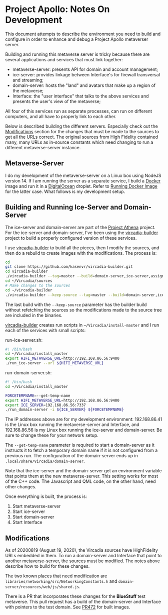 # Project Apollo: Notes On Development

This document attempts to describe the environment you need to build
and configure in order to enhance and debug a Project Apollo metaverser server.

Building and running this metaverse server is tricky because there
are several applications and services that must link together:
- metaverse-server: presents API for domain and account management;
- ice-server: provides linkage between Interface's for firewall transversal and streaming;
- domain-server: hosts the "land" and avatars that make up a region of the metaverse;
- Interface: the "user interface" that talks to the above services and presents the user's view of the metaverse;

All four of this services run as separate processes, can run on different computers,
and all have to properly link to each other.

Below is described building the different servers.
Especially check out the [Modifications]("#Modification") section for the changes that must
be made to the sources to get all the URLs correct.
The original sources from High Fidelity contained many, many URLs as in-source
constants which need changing to run a different metaverse-server instance.

## Metaverse-Server

I do my development of the metaverse-server on a Linux box
using NodeJS version 14.
If I am running the server as a separate service, I build a [Docker] image
and run it in a [DigitalOcean] droplet.
Refer to [Running Docker Image] for the latter case. What follows is
my development setup.

## Building and Running Ice-Server and Domain-Server

The ice-server and domain-server are part of the [Project Athena] project.
For the ice-server and domain-server, I've been using the
[vircadia-builder] project to build a properly configured
version of these services.

I use [vircadia-builder] to build all the pieces, then I modify
the sources, and then do a rebuild to create images with the modifications.
The process is:

```sh
cd
git clone https://github.com/kasenvr/vircadia-builder.git
cd vircadia-builder
./vircadia-builder --tag=master --build=domain-server,ice-server,assignment-client
cd ~/Vircadia/sources
# Make changes to the sources
cd ~/vircadia-builder
./vircadia-builder --keep-source --tag=master --build=domain-server,ice-server,assignment-client
```

The last build with the `--keep-source` parameter has the builder build without refetching
the sources so the modifications made to the source tree are included in the binaries.

[vircadia-builder] creates run scripts in `~/Vircadia/install-master` and I run each
of the services with small scripts:

run-ice-server.sh:

```sh
#! /bin/bash
cd ~/Vircadia/install_master
export HIFI_METAVERSE_URL=http://192.168.86.56:9400
./run_ice-server --url ${HIFI_METAVERSE_URL}
```

run-domain-server.sh:

```sh
#! /bin/bash
cd ~/Vircadia/install_master

FORCETEMPNAME=--get-temp-name
export HIFI_METAVERSE_URL=http://192.168.86.56:9400
export ICE_SERVER=192.168.86.56:7337
./run_domain-server -i ${ICE_SERVER} ${FORCETEMPNAME}
```

The IP addresses above are for my development environment: 192.168.86.41 is
the Linux box running the metaverse-server and Interface, and
192.168.86.56 is my Linux box running the ice-server and domain-server.
Be sure to change these for your network setup.

The `--get-temp-name` parameter is required to start a domain-server
as it instructs it to fetch a temporary domain name if it is not
configured from a previous run. The configuration of the
domain-server ends up in `.local/share/Vircadia/domain-server`.

Note that the ice-server and the domain-server get an environment variable
that points them at the new metaverse-server. This setting works for most of
the C++ code. The Javascript and QML code, on the other hand, need other
changes.

Once everything is built, the process is:

1. Start metaverse-server
1. Start ice-server
1. Start domain-server
1. Start Interface

## Modifications

As of 20200819 (August 19, 2020), the Vircadia sources have HighFidelity
URLs embedded in them. To run a domain-server and Interface that point to
another metaverse-server, the sources must be modified. The notes above
describe how to build for these changes.

The two known places that need modification are
`libraries/networking/src/NetworkingConstants.h`
and
`domain-server/resources/web/js/shared.js`.

There is a PR that incorporates these changes for the **BlueStuff** test
metaverse. This pull request has a build of the domain-server and
Interface with pointers to the test domain.
See [PR472](https://github.com/kasenvr/project-athena/pull/472)
for built images.

[Project Athena]: https://github.com/kasenvr/project-athena
[vircadia-builder]: https://github.com/kasenvr/vircadia-builder
[Docker]: https://docker.io/
[DigitalOcean]: https://DigitalOcean.com/
[Running Docker Image]: ./RunningDockerImage.md

